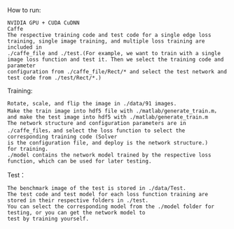 How to run:

	NVIDIA GPU + CUDA CuDNN 
	Caffe
	The respective training code and test code for a single edge loss training, single image training, and multiple loss training are included in 
	./caffe_file and ./test.(For example, we want to train with a single image loss function and test it. Then we select the training code and parameter 
	configuration from ./caffe_file/Rect/* and select the test network and test code from ./test/Rect/*.)

Training:

	Rotate, scale, and flip the image in ./data/91 images.
	Make the train image into hdf5 file with ./matlab/generate_train.m，and make the test image into hdf5 with ./matlab/generate_train.m
	The network structure and configuration parameters are in ./caffe_files，and select the loss function to select the corresponding training code (Solver 
	is the configuration file, and deploy is the network structure.)
	for training.
	./model contains the network model trained by the respective loss function, which can be used for later testing.
	
Test：

	The benchmark image of the test is stored in ./data/Test.
	The test code and test model for each loss function training are stored in their respective folders in ./test.
	You can select the corresponding model from the ./model folder for testing, or you can get the network model to 
	test by training yourself.
	
	
